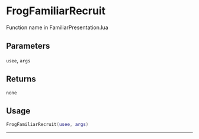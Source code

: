 # FrogFamiliarRecruit
Function name in FamiliarPresentation.lua
## Parameters
`usee`, `args`
## Returns
`none`
## Usage
```lua
FrogFamiliarRecruit(usee, args)
```
---
